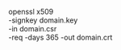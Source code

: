 openssl x509 \
       -signkey domain.key \
       -in domain.csr \
       -req -days 365 -out domain.crt